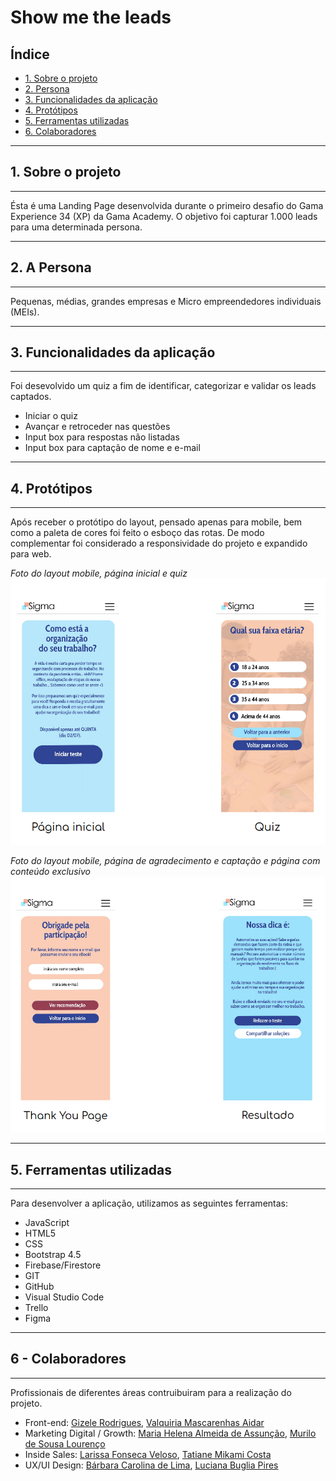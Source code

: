 # Show me the leads

## Índice

* [1. Sobre o projeto](#1-sobre-o-projeto)
* [2. Persona](#2-persona)
* [3. Funcionalidades da aplicação](#3-funcionalidades-da-aplicação)
* [4. Protótipos](#4-prototipos)
* [5. Ferramentas utilizadas](#5-ferramentas-utilizadas)
* [6. Colaboradores](#5-colaboradores)

***

## 1. Sobre o projeto
***

Ésta é uma Landing Page desenvolvida durante o primeiro desafio do Gama Experience 34 (XP) da Gama Academy.
O objetivo foi capturar 1.000 leads para uma determinada persona.

***
## 2. A Persona
***

Pequenas, médias, grandes empresas e Micro empreendedores individuais (MEIs).

***
## 3. Funcionalidades da aplicação
***

Foi desevolvido um quiz a fim de identificar, categorizar e validar os leads captados.

* Iniciar o quiz
* Avançar e retroceder nas questões
* Input box para respostas não listadas
* Input box para captação de nome e e-mail

***
## 4. Protótipos
***

Após receber o protótipo do layout, pensado apenas para mobile, bem como a paleta de cores foi feito o esboço das rotas. De modo complementar foi considerado a responsividade do projeto e expandido para web.

_Foto do layout mobile, página inicial e quiz_
![web](test/proto_01.png)

_Foto do layout mobile, página de agradecimento e captação e página com conteúdo exclusivo_
![web](test/proto_02.png)


***
## 5. Ferramentas utilizadas
***

Para desenvolver a aplicação, utilizamos as seguintes ferramentas:

* JavaScript
* HTML5
* CSS
* Bootstrap 4.5
* Firebase/Firestore
* GIT
* GitHub
* Visual Studio Code
* Trello
* Figma

***
## 6 - Colaboradores
***

Profissionais de diferentes áreas contruibuiram para a realização do projeto.

* Front-end: 
[Gizele Rodrigues](https://www.linkedin.com/in/gizele-rodrigues-336943142/), 
[Valquiria Mascarenhas Aidar](https://www.linkedin.com/in/val-aidar/)
* Marketing Digital / Growth: 
[Maria Helena Almeida de Assunção](https://www.linkedin.com/in/mariahelenaal/), 
[Murilo de Sousa Lourenço](https://www.linkedin.com/in/murilo-de-sousa-louren%C3%A7o/)
* Inside Sales: 
[Larissa Fonseca Veloso](https://www.linkedin.com/in/larissa-veloso-1382821a0/), 
[Tatiane Mikami Costa](https://www.linkedin.com/in/tatianemikamicosta/)
* UX/UI Design: 
[Bárbara Carolina de Lima](https://www.linkedin.com/in/barbara-lima-76105045/), 
[Luciana Buglia Pires](https://www.linkedin.com/in/luciana-buglia-5b82a996/)
